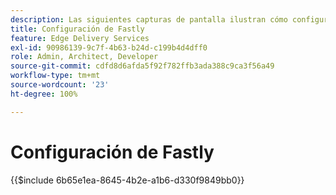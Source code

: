 ```yaml
---
description: Las siguientes capturas de pantalla ilustran cómo configurar Fastly para entregar contenido. La configuración esencial está marcada con un círculo rojo.
title: Configuración de Fastly
feature: Edge Delivery Services
exl-id: 90986139-9c7f-4b63-b24d-c199b4d4dff0
role: Admin, Architect, Developer
source-git-commit: cdfd8d6afda5f92f782ffb3ada388c9ca3f56a49
workflow-type: tm+mt
source-wordcount: '23'
ht-degree: 100%

---
```


# Configuración de Fastly

{{$include 6b65e1ea-8645-4b2e-a1b6-d330f9849bb0}}

